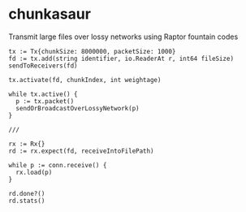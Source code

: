 # chunkasaur
Transmit large files over lossy networks using Raptor fountain codes

```
tx := Tx{chunkSize: 8000000, packetSize: 1000}
fd := tx.add(string identifier, io.ReaderAt r, int64 fileSize)
sendToReceivers(fd)

tx.activate(fd, chunkIndex, int weightage)

while tx.active() {
  p := tx.packet()
  sendOrBroadcastOverLossyNetwork(p)
}

///

rx := Rx{}
rd := rx.expect(fd, receiveIntoFilePath)

while p := conn.receive() {
  rx.load(p)
}

rd.done?()
rd.stats()
```

